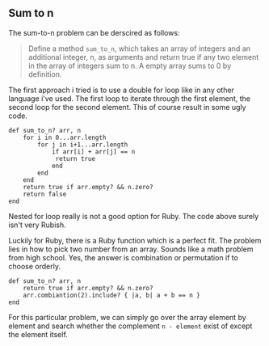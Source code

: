 ## Sum to n
The sum-to-n problem can be derscired as follows:

> Define a method `sum_to_n`, which takes an array 
of integers and an additional integer, n, as arguments and return true if any two element in 	the array of integers sum to n. A empty array 	sums to 0 by definition.

The first approach i tried is to use a double for loop like in any other language i've used. The first loop to iterate through the first element, the second loop for the second element. This of course result in some ugly code.
	
	def sum_to_n? arr, n
  		for i in 0...arr.length
    		for j in i+1...arr.length
      			if arr[i] + arr[j] == n
       			 return true
      			end
    		end
  		end
  		return true if arr.empty? && n.zero?
 		return false
	end
	
Nested for loop really is not a good option for Ruby. The code above surely isn't very Rubish.

Luckily for Ruby, there is a Ruby function which is a perfect fit. The problem lies in how to pick two number from an array. Sounds like a math problem from high school. Yes, the answer is combination or permutation if to choose orderly.

	def sum_to_n? arr, n
  		return true if arr.empty? && n.zero?
  		arr.combiantion(2).include? { |a, b| a + b == n }
	end
	
For this particular problem, we can simply go over the array element by element and search whether the complement `n - element` exist of except the element itself. 


